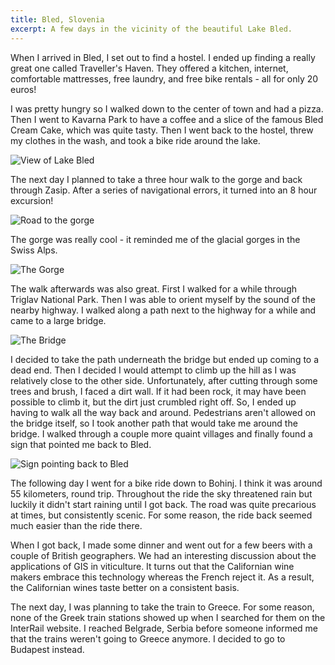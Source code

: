 ```yaml
---
title: Bled, Slovenia
excerpt: A few days in the vicinity of the beautiful Lake Bled.
---
```


When I arrived in Bled, I set out to find a hostel. I ended up finding a
really great one called Traveller's Haven. They offered a kitchen,
internet, comfortable mattresses, free laundry, and free bike rentals -
all for only 20 euros!

<!--more-->

I was pretty hungry so I walked down to the center of town and had a
pizza. Then I went to Kavarna Park to have a coffee and a slice of the famous Bled Cream
Cake, which was quite tasty. Then I went back to the hostel, threw my
clothes in the wash, and took a bike ride around the lake.

![View of Lake Bled](https://lh5.googleusercontent.com/-72adNg6diZc/TiXATvJBa4I/AAAAAAAAZ_I/84FKItzKp-k/s1000/IMG_3354.JPG)

The next day I planned to take a three hour walk to the gorge and back
through Zasip. After a series of navigational errors, it turned into an
8 hour excursion! 

![Road to the gorge](https://lh5.googleusercontent.com/-3j8zssASJdY/TiXApVrKm4I/AAAAAAAAZ_I/Z59mqqpgYXg/s1000/IMG_3358.JPG)

The gorge was really cool - it reminded me of the
glacial gorges in the Swiss Alps. 

![The Gorge](https://lh4.googleusercontent.com/-Fin706CQUp8/TiXHKWS1P8I/AAAAAAAAZ80/lC7fhdGIxVI/s1000/IMG_3417.JPG)

The walk afterwards was also great.
First I walked for a while through Triglav National Park. Then I was
able to orient myself by the sound of the nearby highway. I walked along
a path next to the highway for a while and came to a large bridge. 

![The Bridge](https://lh3.googleusercontent.com/-qC_3_jLkXPY/TiWnKn3jupI/AAAAAAAAZ_A/opmqfutaqK4/s1000/IMG_3451.JPG)

I
decided to take the path underneath the bridge but ended up coming to a
dead end. Then I decided I would attempt to climb up the hill as I was
relatively close to the other side. Unfortunately, after cutting through
some trees and brush, I faced a dirt wall. If it had been rock, it may
have been possible to climb it, but the dirt just crumbled right off.
So, I ended up having to walk all the way back and around. Pedestrians
aren't allowed on the bridge itself, so I took another path that would take
me around the bridge. I walked through a couple more quaint villages
and finally found a sign that pointed me back to Bled.

![Sign pointing back to Bled](https://lh5.googleusercontent.com/-8rZWSDc50BE/TiXo_RlipYI/AAAAAAAAZ_s/gYRns9YbfBo/s1000/IMG_20110719_154333.jpg)

The following day I went for a bike ride down to Bohinj. I think it was
around 55 kilometers, round trip. Throughout the ride the sky threatened rain but
luckily it didn't start raining until I got back. The road
was quite precarious at times, but consistently scenic. For some reason,
the ride back seemed much easier than the ride there.

When I got back, I made some dinner and went out for a few beers with a
couple of British geographers. We had an interesting discussion about
the applications of GIS in viticulture. It turns out that the Californian
wine makers embrace this technology whereas the French reject it. As a
result, the Californian wines taste better on a consistent basis.

The next day, I was planning to take the train to Greece. For some
reason, none of the Greek train stations showed up when I searched for
them on the InterRail website. I reached Belgrade, Serbia before someone
informed me that the trains weren't going to Greece anymore. I decided
to go to Budapest instead.
